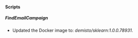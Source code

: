 
#### Scripts

##### FindEmailCampaign

- Updated the Docker image to: *demisto/sklearn:1.0.0.78931*.
